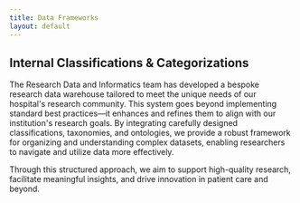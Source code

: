 ```yaml
---
title: Data Frameworks
layout: default
---
```


## Internal Classifications & Categorizations
The Research Data and Informatics team has developed a bespoke research data warehouse tailored to meet the unique needs of our hospital's research community. This system goes beyond implementing standard best practices—it enhances and refines them to align with our institution's research goals. By integrating carefully designed classifications, taxonomies, and ontologies, we provide a robust framework for organizing and understanding complex datasets, enabling researchers to navigate and utilize data more effectively.

Through this structured approach, we aim to support high-quality research, facilitate meaningful insights, and drive innovation in patient care and beyond.


